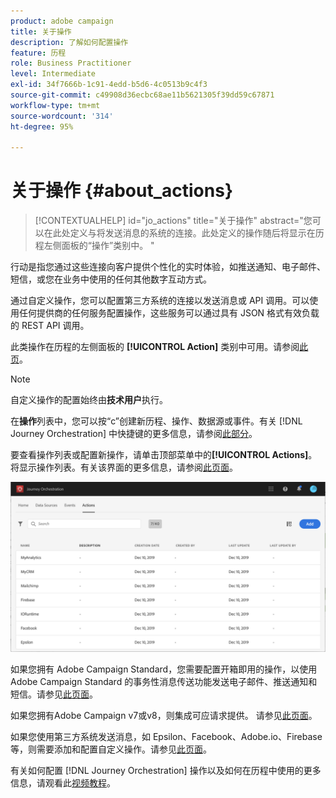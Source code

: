 ```yaml
---
product: adobe campaign
title: 关于操作
description: 了解如何配置操作
feature: 历程
role: Business Practitioner
level: Intermediate
exl-id: 34f7666b-1c91-4edd-b5d6-4c0513b9c4f3
source-git-commit: c49908d36ecbc68ae11b5621305f39dd59c67871
workflow-type: tm+mt
source-wordcount: '314'
ht-degree: 95%

---
```


# 关于操作 {#about_actions}

>[!CONTEXTUALHELP]
>id="jo_actions"
>title="关于操作"
>abstract="您可以在此处定义与将发送消息的系统的连接。此处定义的操作随后将显示在历程左侧面板的“操作”类别中。 "

行动是指您通过这些连接向客户提供个性化的实时体验，如推送通知、电子邮件、短信，或您在业务中使用的任何其他数字互动方式。

通过自定义操作，您可以配置第三方系统的连接以发送消息或 API 调用。可以使用任何提供商的任何服务配置操作，这些服务可以通过具有 JSON 格式有效负载的 REST API 调用。

此类操作在历程的左侧面板的 **[!UICONTROL Action]** 类别中可用。请参阅[此页](../building-journeys/about-action-activities.md)。

>[!NOTE]
>
>自定义操作的配置始终由&#x200B;**技术用户**&#x200B;执行。

在&#x200B;**操作**&#x200B;列表中，您可以按“c”创建新历程、操作、数据源或事件。有关 [!DNL Journey Orchestration] 中快捷键的更多信息，请参阅[此部分](../about/user-interface.md#section_ksq_zr1_ffb)。

要查看操作列表或配置新操作，请单击顶部菜单中的&#x200B;**[!UICONTROL Actions]**。将显示操作列表。有关该界面的更多信息，请参阅[此页面](../about/user-interface.md)。

![](../assets/custom1.png)

如果您拥有 Adobe Campaign Standard，您需要配置开箱即用的操作，以使用 Adobe Campaign Standard 的事务性消息传送功能发送电子邮件、推送通知和短信。请参见[此页面](../action/working-with-adobe-campaign.md#using_adobe_campaign_standard)。

如果您拥有Adobe Campaign v7或v8，则集成可应请求提供。 请参见[此页面](../action/working-with-adobe-campaign.md#using_adobe_campaign_v7_v8)。

如果您使用第三方系统发送消息，如 Epsilon、Facebook、Adobe.io、Firebase 等，则需要添加和配置自定义操作。请参见[此页面](../action/about-custom-action-configuration.md)。

有关如何配置 [!DNL Journey Orchestration] 操作以及如何在历程中使用的更多信息，请观看此[视频教程](https://docs.adobe.com/content/help/zh-Hans/journey-orchestration-learn/tutorials/configure-actions.html)。
